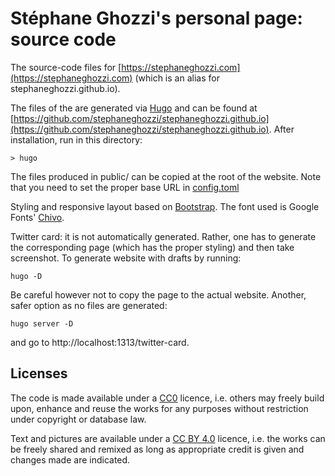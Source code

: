 # Stéphane Ghozzi's personal page: source code

The source-code files for [https://stephaneghozzi.com](https://stephaneghozzi.com) (which is an alias for stephaneghozzi.github.io).

The files of the are generated via [Hugo](https://gohugo.io) and can be found at [https://github.com/stephaneghozzi/stephaneghozzi.github.io](https://github.com/stephaneghozzi/stephaneghozzi.github.io). After installation, run in this directory:
```
> hugo
```
The files produced in public/ can be copied at the root of the website. Note that you need to set the proper base URL in [config.toml](config.toml)

Styling and responsive layout based on [Bootstrap](https://getbootstrap.com). The font used is Google Fonts' [Chivo](https://fonts.google.com/specimen/Chivo).

Twitter card: it is not automatically generated. Rather, one has to generate the corresponding page (which has the proper styling) and then take screenshot. To generate website with drafts by running:
```
hugo -D
```
Be careful however not to copy the page to the actual website. Another, safer option as no files are generated:
```
hugo server -D
``` 
and go to http://localhost:1313/twitter-card.

## Licenses

The code is made available under a [CC0](https://creativecommons.org/share-your-work/public-domain/cc0/) licence, i.e. others may freely build upon, enhance and reuse the works for any purposes without restriction under copyright or database law. 

Text and pictures are available under a [CC BY 4.0](https://creativecommons.org/licenses/by/4.0/) licence, i.e. the works can be freely shared and remixed as long as appropriate credit is given and changes made are indicated.